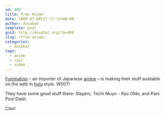 ```yaml
---
id: 409
title: Free Anime!
date: 2009-07-08T17:17:12+00:00
author: docwhat
template: post
guid: http://docwhat.org/?p=409
slug: /free-anime/
categories:
  - docwhat
tags:
  - anime
  - cool
  - video
---
```

<a href="http://funimation.com/video/">Funimation</a> – an importer of Japanese <a href="http://en.wikipedia.org/wiki/Anime">anime</a> – is making their stuff available on the web in <a href="http://hulu.com/">hulu</a> style. W00T!

They have some good stuff there: Slayers, Techi Muyo - Ryo Ohki, and Pani Poni Dash.

Ciao!